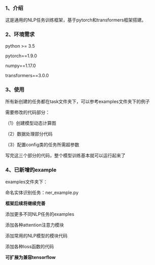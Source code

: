 ### 1、介绍

这是通用的NLP任务训练框架，基于pytorch和transformers框架搭建。

### 2、环境需求

python >= 3.5

pytorch==1.9.0

numpy==1.17.0

transformers==3.0.0

### 3、使用
所有新创建的任务都在task文件夹下，可以参考examples文件夹下的例子

需要修改的代码部分：  

（1）创建模型动态计算图  

（2）数据处理部分代码  

（3）配置config类的任务所需超参数  

写完这三个部分的代码，整个模型训练基本就可以运行起来了  

### 4、已新增的example

examples文件夹下：

命名实体识别任务：ner_example.py  


**框架后续将继续完善**  

添加更多不同NLP任务的examples  

添加各种attention注意力模块  

添加常用的NLP模型的模块代码  

添加各种loss函数的代码  

**可扩展为兼容tensorflow**



